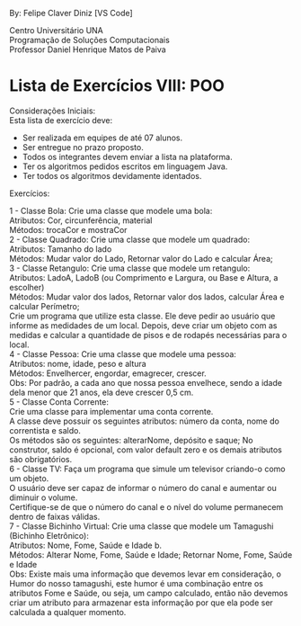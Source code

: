 By: Felipe Claver Diniz [VS Code]

Centro Universitário UNA<br>
Programação de Soluções Computacionais<br>
Professor Daniel Henrique Matos de Paiva<br>

# Lista de Exercícios VIII: POO
Considerações Iniciais:<br>
Esta lista de exercício deve:
- Ser realizada em equipes de até 07 alunos.
- Ser entregue no prazo proposto.
- Todos os integrantes devem enviar a lista na plataforma.
- Ter os algoritmos pedidos escritos em linguagem Java.
- Ter todos os algoritmos devidamente identados.<br>

Exercícios:<br>

1 - Classe Bola: Crie uma classe que modele uma bola:<br>
Atributos: Cor, circunferência, material<br>
Métodos: trocaCor e mostraCor<br>
2 - Classe Quadrado: Crie uma classe que modele um quadrado:<br>
Atributos: Tamanho do lado<br>
Métodos: Mudar valor do Lado, Retornar valor do Lado e calcular Área;<br>
3 - Classe Retangulo: Crie uma classe que modele um retangulo:<br>
Atributos: LadoA, LadoB (ou Comprimento e Largura, ou Base e Altura, a escolher)<br>
Métodos: Mudar valor dos lados, Retornar valor dos lados, calcular Área e calcular Perímetro;<br>
Crie um programa que utilize esta classe. Ele deve pedir ao usuário que informe as medidades de um local.
Depois, deve criar um objeto com as medidas e calcular a quantidade de pisos e de rodapés necessárias para o local.<br>
4 - Classe Pessoa: Crie uma classe que modele uma pessoa:<br>
Atributos: nome, idade, peso e altura<br>
Métodos: Envelhercer, engordar, emagrecer, crescer.<br>
Obs: Por padrão, a cada ano que nossa pessoa envelhece, sendo a idade dela menor que 21 anos, ela deve crescer 0,5 cm.<br>
5 - Classe Conta Corrente:<br>
Crie uma classe para implementar uma conta corrente.<br>
A classe deve possuir os seguintes atributos: número da conta, nome do correntista e saldo.<br>
Os métodos são os seguintes: alterarNome, depósito e saque; No construtor, saldo é opcional, com valor default zero e os demais atributos são obrigatórios.<br>
6 - Classe TV: Faça um programa que simule um televisor criando-o como um objeto.<br>
O usuário deve ser capaz de informar o número do canal e aumentar ou diminuir o volume.<br>
Certifique-se de que o número do canal e o nível do volume permanecem dentro de faixas válidas.<br>
7 - Classe Bichinho Virtual: Crie uma classe que modele um Tamagushi (Bichinho Eletrônico):<br>
Atributos: Nome, Fome, Saúde e Idade b.<br>
Métodos: Alterar Nome, Fome, Saúde e Idade; Retornar Nome, Fome, Saúde e Idade<br>
Obs: Existe mais uma informação que devemos levar em consideração, o Humor do nosso tamagushi, este humor é uma combinação entre os atributos Fome e Saúde, ou seja, um campo calculado, então não devemos criar um atributo para armazenar esta informação por que ela pode ser calculada a qualquer momento.
